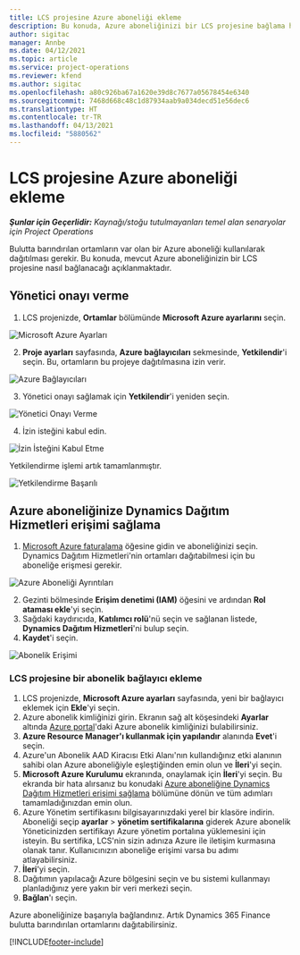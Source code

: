 ```yaml
---
title: LCS projesine Azure aboneliği ekleme
description: Bu konuda, Azure aboneliğinizi bir LCS projesine bağlama hakkında bilgiler sağlanmaktadır.
author: sigitac
manager: Annbe
ms.date: 04/12/2021
ms.topic: article
ms.service: project-operations
ms.reviewer: kfend
ms.author: sigitac
ms.openlocfilehash: a80c926ba67a1620e39d8c7677a05678454e6340
ms.sourcegitcommit: 7468d668c48c1d87934aab9a034decd51e56dec6
ms.translationtype: HT
ms.contentlocale: tr-TR
ms.lasthandoff: 04/13/2021
ms.locfileid: "5880562"
---
```

# <a name="add-an-azure-subscription-to-an-lcs-project"></a>LCS projesine Azure aboneliği ekleme

_**Şunlar için Geçerlidir:** Kaynağı/stoğu tutulmayanları temel alan senaryolar için Project Operations_

Bulutta barındırılan ortamların var olan bir Azure aboneliği kullanılarak dağıtılması gerekir. Bu konuda, mevcut Azure aboneliğinizin bir LCS projesine nasıl bağlanacağı açıklanmaktadır. 

## <a name="grant-admin-consent"></a>Yönetici onayı verme

1. LCS projenizde, **Ortamlar** bölümünde **Microsoft Azure ayarlarını** seçin.

![Microsoft Azure Ayarları](./media/1MicrosoftAzureSettings.png)

2. **Proje ayarları** sayfasında, **Azure bağlayıcıları** sekmesinde, **Yetkilendir**'i seçin. Bu, ortamların bu projeye dağıtılmasına izin verir.

![Azure Bağlayıcıları](./media/2AzureConnectors.png)

3. Yönetici onayı sağlamak için **Yetkilendir**'i yeniden seçin.

![Yönetici Onayı Verme](./media/3GrantAdminConsent.png)

4. İzin isteğini kabul edin.

![İzin İsteğini Kabul Etme](./media/4AcceptPermissionRequest.png)

Yetkilendirme işlemi artık tamamlanmıştır. 

![Yetkilendirme Başarılı](./media/5AuthorizationComplete.png)

## <a name="provide-dynamics-deployment-services-access-to-your-azure-subscription"></a><a name="provide"></a>Azure aboneliğinize Dynamics Dağıtım Hizmetleri erişimi sağlama

1. [Microsoft Azure faturalama](https://portal.azure.com/#blade/Microsoft\_Azure\_Billing/SubscriptionsBlade) öğesine gidin ve aboneliğinizi seçin. Dynamics Dağıtım Hizmetleri'nin ortamları dağıtabilmesi için bu aboneliğe erişmesi gerekir.

![Azure Aboneliği Ayrıntıları](./media/6AzureSubscription.png)

2. Gezinti bölmesinde **Erişim denetimi (IAM)** öğesini ve ardından **Rol ataması ekle**'yi seçin.
3. Sağdaki kaydırıcıda, **Katılımcı rolü**'nü seçin ve sağlanan listede, **Dynamics Dağıtım Hizmetleri**'ni bulup seçin. 
4. **Kaydet**'i seçin.

![Abonelik Erişimi](./media/7SubscriptionAccess.png)

### <a name="add-a-subscription-connector-to-an-lcs-project"></a>LCS projesine bir abonelik bağlayıcı ekleme

1. LCS projenizde, **Microsoft Azure ayarları** sayfasında, yeni bir bağlayıcı eklemek için **Ekle**'yi seçin.
2. Azure abonelik kimliğinizi girin. Ekranın sağ alt köşesindeki **Ayarlar** altında [Azure portal](https://ms.portal.azure.com/)'daki Azure abonelik kimliğinizi bulabilirsiniz.
3. **Azure Resource Manager'ı kullanmak için yapılandır** alanında **Evet**'i seçin.
4. Azure'un Abonelik AAD Kiracısı Etki Alanı'nın kullandığınız etki alanının sahibi olan Azure aboneliğiyle eşleştiğinden emin olun ve **İleri**'yi seçin.
5. **Microsoft Azure Kurulumu** ekranında, onaylamak için **İleri**'yi seçin. Bu ekranda bir hata alırsanız bu konudaki [Azure aboneliğine Dynamics Dağıtım Hizmetleri erişimi sağlama](#provide) bölümüne dönün ve tüm adımları tamamladığınızdan emin olun.
6. Azure Yönetim sertifikasını bilgisayarınızdaki yerel bir klasöre indirin. Aboneliği seçip **ayarlar** > **yönetim sertifikalarına** giderek Azure abonelik Yöneticinizden sertifikayı Azure yönetim portalına yüklemesini için isteyin. Bu sertifika, LCS'nin sizin adınıza Azure ile iletişim kurmasına olanak tanır. Kullanıcınızın aboneliğe erişimi varsa bu adımı atlayabilirsiniz.
7. **İleri**'yi seçin.
8. Dağıtımın yapılacağı Azure bölgesini seçin ve bu sistemi kullanmayı planladığınız yere yakın bir veri merkezi seçin.
9.  **Bağlan**'ı seçin.

Azure aboneliğinize başarıyla bağlandınız. Artık Dynamics 365 Finance bulutta barındırılan ortamlarını dağıtabilirsiniz.




[!INCLUDE[footer-include](../includes/footer-banner.md)]
